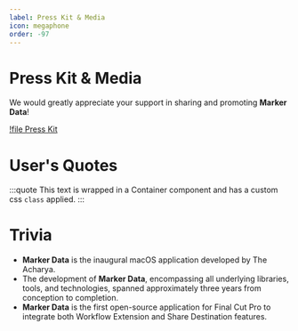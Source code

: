 ```yaml
---
label: Press Kit & Media
icon: megaphone
order: -97
---
```


# Press Kit & Media

We would greatly appreciate your support in sharing and promoting **Marker Data**!

[!file Press Kit](/static/sample.txt)

# User's Quotes

<style>
	.quote {
		text-align: left;
		color: #FFFFFF;
		border-radius: 10px;
		background-color: #5e5cde;
		border: 0px solid #5e5cde;
		padding-top: 10px;
		margin-bottom: 10px;
	}
</style>
:::quote
This text is wrapped in a Container component and has a custom css `class` applied.
:::


# Trivia

- **Marker Data** is the inaugural macOS application developed by The Acharya.
- The development of **Marker Data**, encompassing all underlying libraries, tools, and technologies, spanned approximately three years from conception to completion.
- **Marker Data** is the first open-source application for Final Cut Pro to integrate both Workflow Extension and Share Destination features.